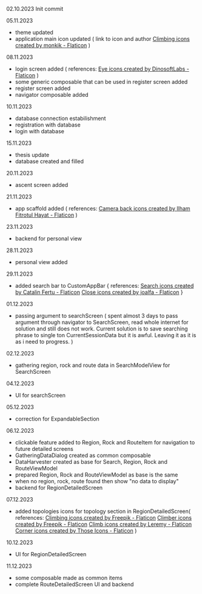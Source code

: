02.10.2023
Init commit

05.11.2023
- theme updated
- application main icon updated (
    link to icon and author 
    <a href="https://www.flaticon.com/free-icons/climbing" title="climbing icons">Climbing icons created by monkik - Flaticon</a>
)

08.11.2023
- login screen added (
    references:
    <a href="https://www.flaticon.com/free-icons/eye" title="eye icons">Eye icons created by DinosoftLabs - Flaticon</a>
)
- some generic composable that can be used in register screen added
- register screen added
- navigator composable added

10.11.2023
- database connection estabilishment
- registration with database
- login with database

15.11.2023
- thesis update
- database created and filled

20.11.2023
- ascent screen added

21.11.2023
- app scaffold added (
    references:
    <a href="https://www.flaticon.com/free-icons/camera-back" title="camera back icons">Camera back icons created by Ilham Fitrotul Hayat - Flaticon</a>
)

23.11.2023
- backend for personal view

28.11.2023
- personal view added

29.11.2023
- added search bar to CustomAppBar {
    references:
    <a href="https://www.flaticon.com/free-icons/search" title="search icons">Search icons created by Catalin Fertu - Flaticon</a>
    <a href="https://www.flaticon.com/free-icons/close" title="close icons">Close icons created by joalfa - Flaticon</a>
}

01.12.2023
- passing argument to searchScreen (
    spent almost 3 days to pass argument through navigator to SearchScreen, read whole internet for solution and still does not work.
    Current solution is to save searching phrase to single ton CurrentSessionData but it is awful. Leaving it as it is as i need to progress.
)

02.12.2023
- gathering region, rock and route data in SearchModelView for SearchScreen

04.12.2023
- UI for searchScreen

05.12.2023
- correction for ExpandableSection

06.12.2023
- clickable feature added to Region, Rock and RouteItem for navigation to future detailed screens
- GatheringDataDialog created as common composable
- DataHarvester created as base for Search, Region, Rock and RouteViewModel
- prepared Region, Rock and RouteViewModel as base is the same 
- when no region, rock, route found then show "no data to display"
- backend for RegionDetailedScreen

07.12.2023
- added topologies icons for topology section in RegionDetailedScreen(
    references:
    <a href="https://www.flaticon.com/free-icons/climbing" title="climbing icons">Climbing icons created by Freepik - Flaticon</a>
    <a href="https://www.flaticon.com/free-icons/climber" title="climber icons">Climber icons created by Freepik - Flaticon</a>
    <a href="https://www.flaticon.com/free-icons/climb" title="climb icons">Climb icons created by Leremy - Flaticon</a>
    <a href="https://www.flaticon.com/free-icons/corner" title="corner icons">Corner icons created by Those Icons - Flaticon</a>
)

10.12.2023
- UI for RegionDetailedScreen

11.12.2023
- some composable made as common items
- complete RouteDetailedScreen UI and backend